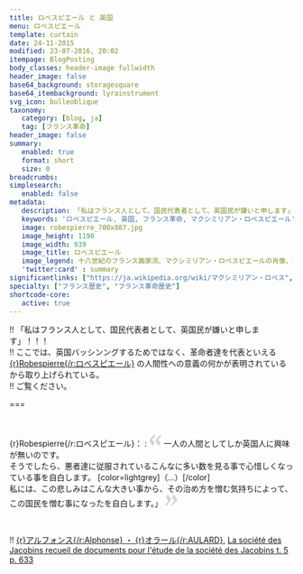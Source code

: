 ```yaml
---
title: ロベスピエール と 英国
menu: ロベスピエール
template: curtain
date: 24-11-2015
modified: 23-07-2016, 20:02
itempage: BlogPosting
body_classes: header-image fullwidth
header_image: false
base64_background: storagesquare
base64_itembackground: lyrainstrument
svg_icon: bulleoblique
taxonomy:
   category: [blog, ja]
   tag: [フランス革命]
header_image: false
summary:
   enabled: true
   format: short
   size: 0
breadcrumbs:
simplesearch:
   enabled: false
metadata:
   description: 「私はフランス人として、国民代表者として、英国民が嫌いと申します」！！！
   keywords: 'ロベスピエール, 英国, フランス革命, マクシミリアン・ロベスピエール'
   image: robespierre_700x887.jpg
   image_height: 1190
   image_width: 939
   image_title: ロベスピエール
   image_legend: 十八世紀のフランス画家流、マクシミリアン・ロベスピエールの肖像、カルナヴァレ博物館、パリ
   'twitter:card' : summary
significantlinks: ["https://ja.wikipedia.org/wiki/マクシミリアン・ロベス", "https://ja.wikipedia.org/wiki/アルフォンス・オラール"]
specialty: ["フランス歴史", "フランス革命歴史"]
shortcode-core:
   active: true
---
```


!! 「私はフランス人として、国民代表者として、英国民が嫌いと申します」！！！  
!! ここでは、英国バッシンングするためではなく、革命者達を代表といえる [{r}Robespierre{/r:ロベスピエール}][1] の人間性への意義の何かが表明されているから取り上げられている。  
!! ご覧ください。

===

<br>

{r}Robespierre{/r:ロベスピエール}：
: 
<span><svg xmlns="http://www.w3.org/2000/svg" width="22px" height="22px" viewBox="0 0 78 78" fill="lightgrey" opacity="1"><path d="M76.5 9.0009L57.0898 32.605c-.88226 1.10283-.88226 1.54397-.88226 1.76454 0 1.10286 1.76455 3.30857 2.8674 4.632l13.0167 14.99877L61.50123 74.9545 50.4727 59.51456c-2.87047-3.97028-10.80793-15.88413-10.80793-19.19267 0-1.76458.6617-2.4263 6.6171-9.7051C60.8395 12.74754 63.04522 10.98297 70.98575 3.0455L76.5 9.00092zm-38.16172 0L18.9281 32.605c-.88228 1.10283-.88228 1.54397-.88228 1.76454 0 1.10286 1.76457 3.30857 2.86742 4.632L33.92688 54.0003 23.3395 74.9545 12.30793 59.51456C9.44053 55.54428 1.5 43.63043 1.5 40.3219c0-1.76458.6617-2.4263 6.6171-9.7051C22.67475 12.74754 24.88043 10.98297 32.82097 3.0455l5.51732 5.9554z"/></svg></span> 
一人の人間としてしか英国人に興味が無いのです。  
そうでしたら、悪者達に従服されているこんなに多い数を見る事で心惜しくなっている事を自白します。 [color=lightgrey]（…）[/color]  
私には、この悲しみはこんな大きい事から、その治め方を憎む気持ちによって、この国民を憎む事になったを自白します。」
 <span><svg xmlns="http://www.w3.org/2000/svg" width="22px" height="22px" viewBox="0 0 78 78" fill="lightgrey" opacity="1"><path d="M1.5 68.9991L20.9102 45.395c.88226-1.10283.88226-1.54397.88226-1.76454 0-1.10286-1.76455-3.30857-2.8674-4.632L5.90836 23.9997 16.49877 3.0455 27.5273 18.48544c2.87047 3.97028 10.80793 15.88413 10.80793 19.19267 0 1.76458-.6617 2.4263-6.6171 9.7051C17.1605 65.25246 14.95478 67.01703 7.01425 74.9545L1.5 68.99908zm38.16172 0L59.0719 45.395c.88228-1.10283.88228-1.54397.88228-1.76454 0-1.10286-1.76457-3.30857-2.86742-4.632L44.07312 23.9997 54.6605 3.0455l11.03157 15.43992C68.55947 22.45572 76.5 34.36957 76.5 37.6781c0 1.76458-.6617 2.4263-6.6171 9.7051C55.32526 65.25246 53.11957 67.01703 45.17904 74.9545l-5.51732-5.9554z"/></svg></span>  

<br>

!! [{r}アルフォンス{/r:Alphonse} ・ {r}オラール{/r:AULARD}][2], [La société des Jacobins recueil de documents pour l'étude de la société des Jacobins t. 5 p. 633](http://francois-vidit.fr/blog/fr/robespierre-angleterre "フランス語") 

[1]: https://ja.wikipedia.org/wiki/マクシミリアン・ロベス "https://ja.wikipedia.org/wiki/マクシミリアン・ロベスピエール"
[2]: https://ja.wikipedia.org/wiki/アルフォンス・オラール "https://ja.wikipedia.org/wiki/アルフォンス・オラール"